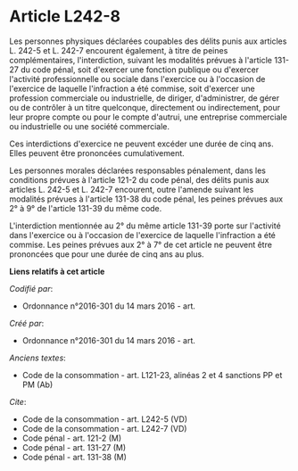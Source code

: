 # Article L242-8

Les personnes physiques déclarées coupables des délits punis aux articles L. 242-5 et L. 242-7 encourent également, à titre
de peines complémentaires, l'interdiction, suivant les modalités prévues à l'article 131-27 du code pénal, soit d'exercer une
fonction publique ou d'exercer l'activité professionnelle ou sociale dans l'exercice ou à l'occasion de l'exercice de
laquelle l'infraction a été commise, soit d'exercer une profession commerciale ou industrielle, de diriger, d'administrer, de
gérer ou de contrôler à un titre quelconque, directement ou indirectement, pour leur propre compte ou pour le compte
d'autrui, une entreprise commerciale ou industrielle ou une société commerciale. 

Ces interdictions d'exercice ne peuvent excéder une durée de cinq ans. Elles peuvent être prononcées cumulativement. 

Les personnes morales déclarées responsables pénalement, dans les conditions prévues à l'article 121-2 du code pénal, des
délits punis aux articles L. 242-5 et L. 242-7 encourent, outre l'amende suivant les modalités prévues à l'article 131-38 du
code pénal, les peines prévues aux 2° à 9° de l'article 131-39 du même code. 

L'interdiction mentionnée au 2° du même article 131-39 porte sur l'activité dans l'exercice ou à l'occasion de l'exercice de
laquelle l'infraction a été commise. Les peines prévues aux 2° à 7° de cet article ne peuvent être prononcées que pour une
durée de cinq ans au plus.

**Liens relatifs à cet article**

_Codifié par_:

  - Ordonnance n°2016-301 du 14 mars 2016 - art.

_Créé par_:

  - Ordonnance n°2016-301 du 14 mars 2016 - art.

_Anciens textes_:

  - Code de la consommation - art. L121-23, alinéas 2 et 4 sanctions PP et PM (Ab)

_Cite_:

  - Code de la consommation - art. L242-5 (VD)
  - Code de la consommation - art. L242-7 (VD)
  - Code pénal - art. 121-2 (M)
  - Code pénal - art. 131-27 (M)
  - Code pénal - art. 131-38 (M)
